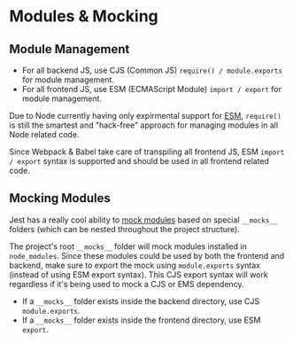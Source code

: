 # Modules & Mocking

## Module Management

- For all backend JS, use CJS (Common JS) `require() / module.exports` for module management.
- For all frontend JS, use ESM (ECMAScript Module) `import / export` for module management.

Due to Node currently having only expirmental support for [ESM](https://nodejs.org/api/esm.html), `require()` is still the smartest and "hack-free" approach for managing modules in all Node related code.

Since Webpack & Babel take care of transpiling all frontend JS, ESM `import / export` syntax is supported and should be used in all frontend related code.

## Mocking Modules

Jest has a really cool ability to [mock modules](https://facebook.github.io/jest/docs/en/mock-functions.html#mocking-modules) based on special `__mocks__` folders (which can be nested throughout the project structure).

The project's root `__mocks__` folder will mock modules installed in `node_modules`. Since these modules could be used by both the frontend and backend, make sure to export the mock using `module.exports` syntax (instead of using ESM export syntax). This CJS export syntax will work regardless if it's being used to mock a CJS or EMS dependency.

- If a `__mocks__` folder exists inside the backend directory, use CJS `module.exports`.
- If a `__mocks__` folder exists inside the frontend directory, use ESM `export`.